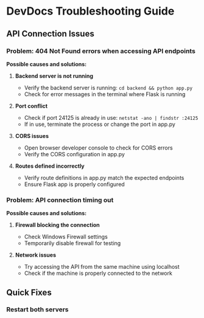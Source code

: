 # DevDocs Troubleshooting Guide

## API Connection Issues

### Problem: 404 Not Found errors when accessing API endpoints

**Possible causes and solutions:**

1. **Backend server is not running**
   - Verify the backend server is running: `cd backend && python app.py`
   - Check for error messages in the terminal where Flask is running

2. **Port conflict**
   - Check if port 24125 is already in use: `netstat -ano | findstr :24125`
   - If in use, terminate the process or change the port in app.py

3. **CORS issues**
   - Open browser developer console to check for CORS errors
   - Verify the CORS configuration in app.py

4. **Routes defined incorrectly**
   - Verify route definitions in app.py match the expected endpoints
   - Ensure Flask app is properly configured

### Problem: API connection timing out

**Possible causes and solutions:**

1. **Firewall blocking the connection**
   - Check Windows Firewall settings
   - Temporarily disable firewall for testing

2. **Network issues**
   - Try accessing the API from the same machine using localhost
   - Check if the machine is properly connected to the network

## Quick Fixes

### Restart both servers
